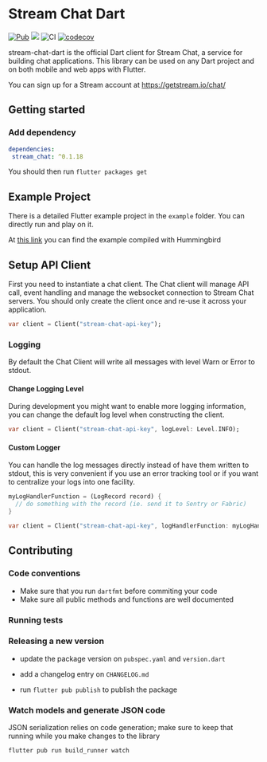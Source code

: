 # Stream Chat Dart 
[![Pub](https://img.shields.io/pub/v/stream_chat.svg)](https://pub.dartlang.org/packages/stream_chat)
![](https://img.shields.io/badge/platform-flutter%20%7C%20flutter%20web-ff69b4.svg?style=flat-square)
![CI](https://github.com/GetStream/stream-chat-dart/workflows/CI/badge.svg?branch=master)
[![codecov](https://codecov.io/gh/GetStream/stream-chat-dart/branch/master/graph/badge.svg)](https://codecov.io/gh/GetStream/stream-chat-dart)

stream-chat-dart is the official Dart client for Stream Chat, a service for building chat applications. This library can be used on any Dart project and on both mobile and web apps with Flutter.

You can sign up for a Stream account at https://getstream.io/chat/

## Getting started

### Add dependency

```yaml
dependencies:
 stream_chat: ^0.1.18
```

You should then run `flutter packages get`

## Example Project

There is a detailed Flutter example project in the `example` folder. You can directly run and play on it. 

At [this link](https://getstream.github.io/stream-chat-dart/#/) you can find the example compiled with Hummingbird

## Setup API Client

First you need to instantiate a chat client. The Chat client will manage API call, event handling and manage the websocket connection to Stream Chat servers. You should only create the client once and re-use it across your application.

```dart
var client = Client("stream-chat-api-key");
```

### Logging

By default the Chat Client will write all messages with level Warn or Error to stdout.

#### Change Logging Level

During development you might want to enable more logging information, you can change the default log level when constructing the client.

```dart 
var client = Client("stream-chat-api-key", logLevel: Level.INFO);
```

#### Custom Logger

You can handle the log messages directly instead of have them written to stdout, this is very convenient if you use an error tracking tool or if you want to centralize your logs into one facility.

```dart
myLogHandlerFunction = (LogRecord record) {
  // do something with the record (ie. send it to Sentry or Fabric)
}

var client = Client("stream-chat-api-key", logHandlerFunction: myLogHandlerFunction);
```

## Contributing

### Code conventions

- Make sure that you run `dartfmt` before commiting your code
- Make sure all public methods and functions are well documented

### Running tests 

### Releasing a new version

- update the package version on `pubspec.yaml` and `version.dart`

- add a changelog entry on `CHANGELOG.md`

- run `flutter pub publish` to publish the package

### Watch models and generate JSON code

JSON serialization relies on code generation; make sure to keep that running while you make changes to the library

```bash
flutter pub run build_runner watch
```
